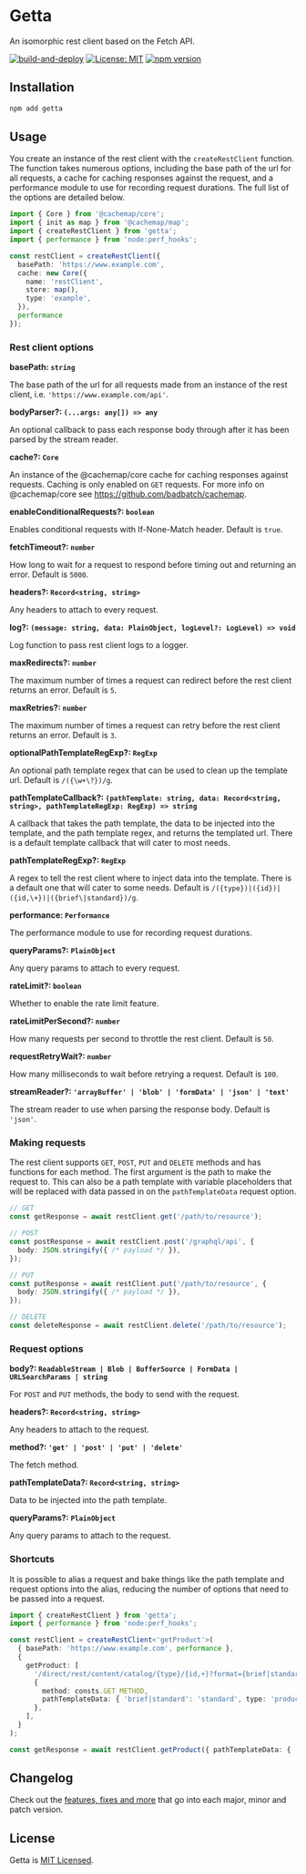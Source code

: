 # Getta

An isomorphic rest client based on the Fetch API.

[![build-and-deploy](https://github.com/badbatch/getta/actions/workflows/build-and-deploy.yml/badge.svg)](https://github.com/badbatch/getta/actions/workflows/build-and-deploy.yml)
[![License: MIT](https://img.shields.io/badge/License-MIT-yellow.svg)](LICENSE)
[![npm version](https://badge.fury.io/js/getta.svg)](https://badge.fury.io/js/getta)

## Installation

```bash
npm add getta
```

## Usage

You create an instance of the rest client with the `createRestClient` function. The function takes numerous options, including the base path of the url for all requests, a cache for caching responses against the request, and a performance module to use for recording request durations. The full list of the options are detailed below.

```typescript
import { Core } from '@cachemap/core';
import { init as map } from '@cachemap/map';
import { createRestClient } from 'getta';
import { performance } from 'node:perf_hooks';

const restClient = createRestClient({
  basePath: 'https://www.example.com',
  cache: new Core({
    name: 'restClient',
    store: map(),
    type: 'example',
  }),
  performance
});
```

### Rest client options

**basePath: `string`**

The base path of the url for all requests made from an instance of the rest client, i.e. `'https://www.example.com/api'`.

**bodyParser?: `(...args: any[]) => any`**

An optional callback to pass each response body through after it has been parsed by the stream reader.

**cache?: `Core`**

An instance of the @cachemap/core cache for caching responses against requests. Caching is only enabled on `GET` requests. For more info on @cachemap/core see <https://github.com/badbatch/cachemap>.

**enableConditionalRequests?: `boolean`**

Enables conditional requests with If-None-Match header. Default is `true`.

**fetchTimeout?: `number`**

How long to wait for a request to respond before timing out and returning an error. Default is `5000`.

**headers?: `Record<string, string>`**

Any headers to attach to every request.

**log?: `(message: string, data: PlainObject, logLevel?: LogLevel) => void`**

Log function to pass rest client logs to a logger.

**maxRedirects?: `number`**

The maximum number of times a request can redirect before the rest client returns an error. Default is `5`.

**maxRetries?: `number`**

The maximum number of times a request can retry before the rest client returns an error. Default is `3`.

**optionalPathTemplateRegExp?: `RegExp`**

An optional path template regex that can be used to clean up the template url. Default is `/({\w+\?})/g`.

**pathTemplateCallback?: `(pathTemplate: string, data: Record<string, string>, pathTemplateRegExp: RegExp) => string`**

A callback that takes the path template, the data to be injected into the template, and the path template regex, and returns the templated url. There is a default template callback that will cater to most needs.

**pathTemplateRegExp?: `RegExp`**

A regex to tell the rest client where to inject data into the template. There is a default one that will cater to some needs. Default is `/({type})|({id})|({id,\+})|({brief\|standard})/g`.

**performance: `Performance`**

The performance module to use for recording request durations.

**queryParams?: `PlainObject`**

Any query params to attach to every request.

**rateLimit?: `boolean`**

Whether to enable the rate limit feature.

**rateLimitPerSecond?: `number`**

How many requests per second to throttle the rest client. Default is `50`.

**requestRetryWait?: `number`**

How many milliseconds to wait before retrying a request. Default is `100`.

**streamReader?: `'arrayBuffer' | 'blob' | 'formData' | 'json' | 'text'`**

The stream reader to use when parsing the response body. Default is `'json'`.

### Making requests

The rest client supports `GET`, `POST`, `PUT` and `DELETE` methods and has functions for each method. The first argument is the path to make the request to. This can also be a path template with variable placeholders that will be replaced with data passed in on the `pathTemplateData` request option.

```typescript
// GET
const getResponse = await restClient.get('/path/to/resource');

// POST
const postResponse = await restClient.post('/graphql/api', {
  body: JSON.stringify({ /* payload */ }),
});

// PUT
const putResponse = await restClient.put('/path/to/resource', {
  body: JSON.stringify({ /* payload */ }),
});

// DELETE
const deleteResponse = await restClient.delete('/path/to/resource');
```

### Request options

**body?: `ReadableStream | Blob | BufferSource | FormData | URLSearchParams | string`**

For `POST` and `PUT` methods, the body to send with the request.

**headers?: `Record<string, string>`**

Any headers to attach to the request.

**method?: `'get' | 'post' | 'put' | 'delete'`**

The fetch method.

**pathTemplateData?: `Record<string, string>`**

Data to be injected into the path template.

**queryParams?: `PlainObject`**

Any query params to attach to the request.

### Shortcuts

It is possible to alias a request and bake things like the path template and request options into the alias, reducing the number of options that need to be passed into a request.

```typescript
import { createRestClient } from 'getta';
import { performance } from 'node:perf_hooks';

const restClient = createRestClient<'getProduct'>(
  { basePath: 'https://www.example.com', performance },
  {
    getProduct: [
      '/direct/rest/content/catalog/{type}/{id,+}?format={brief|standard}'
      {
        method: consts.GET_METHOD,
        pathTemplateData: { 'brief|standard': 'standard', type: 'product' },
      },
    ],
  }
);

const getResponse = await restClient.getProduct({ pathTemplateData: { 'id,+': '136-7317' } });
```

## Changelog

Check out the [features, fixes and more](CHANGELOG.md) that go into each major, minor and patch version.

## License

Getta is [MIT Licensed](LICENSE).
